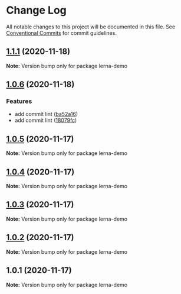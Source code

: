 # Change Log

All notable changes to this project will be documented in this file.
See [Conventional Commits](https://conventionalcommits.org) for commit guidelines.

## [1.1.1](https://github.com/JinpingMa/lerna-demo/compare/v1.1.0...v1.1.1) (2020-11-18)

**Note:** Version bump only for package lerna-demo





## [1.0.6](https://github.com/JinpingMa/lerna-demo/compare/v1.0.5...v1.0.6) (2020-11-18)


### Features

* add commit lint ([ba52a16](https://github.com/JinpingMa/lerna-demo/commit/ba52a1606d58dbc5abe6ad06d21774bb7f08ca35))
* add commit lint ([18079fc](https://github.com/JinpingMa/lerna-demo/commit/18079fc003fe8832c91aa6c3f9c14426d2ea6f42))





## [1.0.5](https://github.com/JinpingMa/lerna-demo/compare/v1.0.4...v1.0.5) (2020-11-17)

**Note:** Version bump only for package lerna-demo





## [1.0.4](https://github.com/JinpingMa/lerna-demo/compare/v1.0.3...v1.0.4) (2020-11-17)

**Note:** Version bump only for package lerna-demo





## [1.0.3](https://github.com/JinpingMa/lerna-demo/compare/v1.0.2...v1.0.3) (2020-11-17)

**Note:** Version bump only for package lerna-demo





## [1.0.2](https://github.com/JinpingMa/lerna-demo/compare/v1.0.1...v1.0.2) (2020-11-17)

**Note:** Version bump only for package lerna-demo





## 1.0.1 (2020-11-17)

**Note:** Version bump only for package lerna-demo
